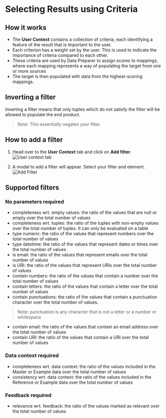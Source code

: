 # Selecting Results using Criteria

## How it works
- The **User Context** contains a collection of criteria, each identifying a feature of the result that is important to the user. 
 - Each criterion has a weight set by the user. This is used to indicate the importance of criteria compared to each other. 
- These criteria are used by Data Preparer to assign scores to mappings, where each mapping represents a way of populating the target from one or more sources
- The target is then populated with data from the highest-scoring mappings.

## Inverting a filter
Inverting a filter means that only tuples which do not satisfy the filter will be allowed to populate the end product. 
> Note: This essentially negates your filter.

## How to add a filter
1. Head over to the **User Context** tab and click on **Add filter**.
![User context tab](https://i.imgur.com/hUmwLkA.png)

2. A modal to add a filter will appear. Select your filter and element.
![Add Filter](https://i.imgur.com/N8WrsZ5.png)

## Supported filters
### No parameters required
- completeness wrt. empty values: the ratio of the values that are null or empty over the total number of values
- completeness wrt. tuples: the ratio of the tuples with non-empty values over the total number of tuples. It can only be evaluated on a table
- type numeric: the ratio of the values that represent numbers over the total number of values
- type datetime: the ratio of the values that represent dates or times over the total number of values
- is email: the ratio of the values that represent emails over the total number of values
- is URI:  the ratio of the values that represent URIs over the total number of values
- contain numbers: the ratio of the values that contain a number over the total number of values
- contain letters: the ratio of the values that contain a letter over the total number of values
- contain punctuations: the ratio of the values that contain a punctuation character over the total number of values.
> Note: punctuation is any character that is not a letter or a number or whitespace
- contain email: the ratio of the values that contain an email address over the total number of values
- contain URI: the ratio of the values that contain a URI over the total number of values

### Data context required
- completeness wrt. data context: the ratio of the values included in the Master or Example data over the total number of values
- consistency wrt. data context: the ratio of the values included in the Reference or Example data over the total number of values

### Feedback required
- relevance wrt. feedback: the ratio of the values marked as relevant over the total number of values
